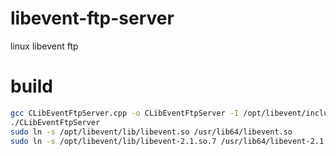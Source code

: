 # libevent-ftp-server
linux libevent ftp 

# build
```bash
gcc CLibEventFtpServer.cpp -o CLibEventFtpServer -I /opt/libevent/include/ -L /opt/libevent/lib/ -levent
./CLibEventFtpServer
sudo ln -s /opt/libevent/lib/libevent.so /usr/lib64/libevent.so
sudo ln -s /opt/libevent/lib/libevent-2.1.so.7 /usr/lib64/libevent-2.1.so.7
```